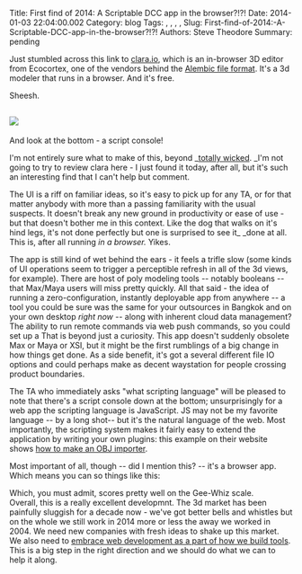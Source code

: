Title: First find of 2014: A Scriptable DCC app in the browser?!?!
Date: 2014-01-03 22:04:00.002
Category: blog
Tags: , , , , 
Slug: First-find-of-2014:-A-Scriptable-DCC-app-in-the-browser?!?!
Authors: Steve Theodore
Summary: pending

Just stumbled across this link to [clara.io](http://clara.io/), which is an in-browser 3D editor from Ecocortex, one of the vendors behind the [Alembic file format](https://code.google.com/p/alembic/). It's a 3d modeler that runs in a browser.  And it's free.  
  
Sheesh.  
  
[![](http://3.bp.blogspot.com/-YigSyxvbhNw/Usbzp7a29GI/AAAAAAAABYc/M06nOJapj_Q/s1600/claraio.png)](http://3.bp.blogspot.com/-YigSyxvbhNw/Usbzp7a29GI/AAAAAAAABYc/M06nOJapj_Q/s1600/claraio.png)  
---  
And look at the bottom - a script console!  
  
I'm not entirely sure what to make of this, beyond _[totally wicked](http://www.youtube.com/watch?v=acYDNlMYAaI). _I'm not going to try to review clara here - I just found it today, after all, but it's such an interesting find that I can't help but comment.  
  
The UI is a riff on familiar ideas, so it's easy to pick up for any TA, or for that matter anybody with more than a passing familiarity with the usual suspects. It doesn't break any new ground in productivity or ease of use - but that doesn't bother me in this context. Like the dog that walks on it's hind legs, it's not done perfectly but one is surprised to see it_ _done at all.  This is, after all running _in a browser._ Yikes.  
  
The app is still kind of wet behind the ears - it feels a trifle slow (some kinds of UI operations seem to trigger a perceptible refresh in all of the 3d views, for example). There are host of poly modeling tools -- notably booleans -- that Max/Maya users will miss pretty quickly.  All that said - the idea of running a zero-configuration, instantly deployable app from anywhere -- a tool you could be sure was the same for your outsources in Bangkok and on your own desktop _right now_ \-- along with inherent cloud data management?  The ability to run remote commands via web push commands, so you could set up a That is beyond just a curiosity. This app doesn't suddenly obsolete Max or Maya or XSI, but it might be the first rumblings of a big change in how things get done.  As a side benefit, it's got a several different file IO options and could perhaps make as decent waystation for people crossing product boundaries.  
  
The TA who immediately asks "what scripting language" will be pleased to note that there's a script console down at the bottom; unsurprisingly for a web app the scripting language is JavaScript.  JS may not be my favorite language -- by a long shot-- but it's the natural language of the web. Most importantly, the scripting system makes it fairly easy to extend the application by writing your own plugins: this example on their website shows [how to make an OBJ importer](http://clara.io/learn/sdk/creating-commands).   
  
Most important of all, though -- did I mention this? -- it's a browser app. Which means you can so things like this:   
  
  
  
Which, you must admit, scores pretty well on the Gee-Whiz scale.   
Overall, this is a really excellent developmnt. The 3d market has been painfully sluggish for a decade now - we've got better bells and whistles but on the whole we still work in 2014 more or less the away we worked in 2004.  We need new companies with fresh ideas to shake up this market.  We also need to [embrace web development as a part of how we build tools](http://techartsurvival.blogspot.com/2013/12/and-i-thought-we-had-it-bad.html).  This is a big step in the right direction and we should do what we can to help it along.


